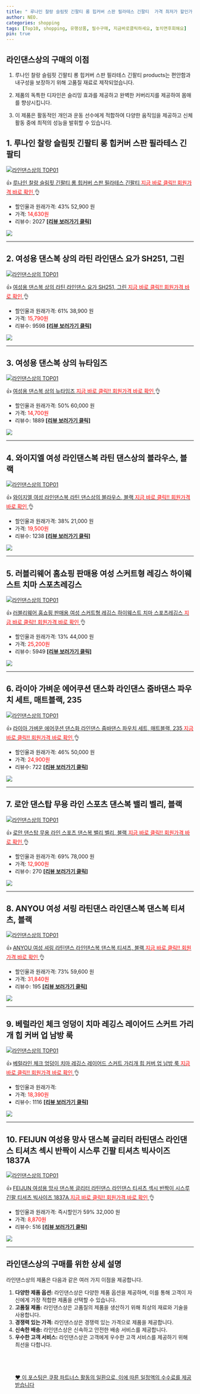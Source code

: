 ```yaml
---
title: " 루나인 찰랑 슬림핏 긴팔티 롱 힙커버 스판 필라테스 긴팔티  가격 최저가 할인가 라인댄스상의 최저가 추천 제품 비교"
author: NEO.
categories: shopping
tags: [Top10, shopping, 유행상품, 필수구매, 지금바로클릭하세요, 놓치면후회해요]
pin: true
---
```

## 라인댄스상의 구매의 이점
1. 루나인 찰랑 슬림핏 긴팔티 롱 힙커버 스판 필라테스 긴팔티 products는 편안함과 내구성을 보장하기 위해 고품질 재료로 제작되었습니다.


2. 제품의 독특한 디자인은 슬리밍 효과를 제공하고 완벽한 커버리지를 제공하여 몸매를 향상시킵니다.


3. 이 제품은 활동적인 개인과 운동 선수에게 적합하여 다양한 움직임을 제공하고 신체 활동 중에 최적의 성능을 발휘할 수 있습니다.

   

## 1.  루나인 찰랑 슬림핏 긴팔티 롱 힙커버 스판 필라테스 긴팔티 

[![라인댄스상의 TOP01](https://thumbnail10.coupangcdn.com/thumbnails/remote/490x490ex/image/vendor_inventory/661c/ff932930d167084cb2aed4bc68b417f0629964ef4a1edddbb4cf1c31a471.png)](https://link.coupang.com/re/AFFSDP?lptag=AF3617701&subid=GithubCoopas&pageKey=7670650948&traceid=V0-153&itemId=20461393087&vendorItemId=87051997796)


👍 [ 루나인 찰랑 슬림핏 긴팔티 롱 힙커버 스판 필라테스 긴팔티  <font color=red> 지금 바로 클릭!! 회원가격 바로 확인 </font> ](https://link.coupang.com/re/AFFSDP?lptag=AF3617701&subid=GithubCoopas&pageKey=7670650948&traceid=V0-153&itemId=20461393087&vendorItemId=87051997796) 👌 


- 할인율과 원래가격: 43%  52,900   원
- 가격: <span style='color:red'>14,630원</span>
- 리뷰수: 2027  [**[리뷰 보러가기 클릭]**](https://link.coupang.com/re/AFFSDP?lptag=AF3617701&subid=GithubCoopas&pageKey=7670650948&traceid=V0-153&itemId=20461393087&vendorItemId=87051997796)

[![](/discount_price.png)](https://link.coupang.com/re/AFFSDP?lptag=AF3617701&subid=GithubCoopas&pageKey=7670650948&traceid=V0-153&itemId=20461393087&vendorItemId=87051997796)

---


   

## 2.  여성용 댄스복 상의 라틴 라인댄스 요가 SH251, 그린 

[![라인댄스상의 TOP01](https://thumbnail8.coupangcdn.com/thumbnails/remote/490x490ex/image/vendor_inventory/e7e1/56243ba999caf4d2c5c0495bba072886fa942ff50df2be502ec020217206.jpg)](https://link.coupang.com/re/AFFSDP?lptag=AF3617701&subid=GithubCoopas&pageKey=7490871457&traceid=V0-153&itemId=19587443634&vendorItemId=87222718490)


👍 [ 여성용 댄스복 상의 라틴 라인댄스 요가 SH251, 그린  <font color=red> 지금 바로 클릭!! 회원가격 바로 확인 </font> ](https://link.coupang.com/re/AFFSDP?lptag=AF3617701&subid=GithubCoopas&pageKey=7490871457&traceid=V0-153&itemId=19587443634&vendorItemId=87222718490) 👌 


- 할인율과 원래가격: 61%  38,900   원
- 가격: <span style='color:red'>15,790원</span>
- 리뷰수: 9598  [**[리뷰 보러가기 클릭]**](https://link.coupang.com/re/AFFSDP?lptag=AF3617701&subid=GithubCoopas&pageKey=7490871457&traceid=V0-153&itemId=19587443634&vendorItemId=87222718490)

[![](/discount_price.png)](https://link.coupang.com/re/AFFSDP?lptag=AF3617701&subid=GithubCoopas&pageKey=7490871457&traceid=V0-153&itemId=19587443634&vendorItemId=87222718490)

---


   

## 3.  여성용 댄스복 상의 뉴타임즈 

[![라인댄스상의 TOP01](https://thumbnail8.coupangcdn.com/thumbnails/remote/490x490ex/image/vendor_inventory/7958/782207cc8dd48c97345fb66180e332acef8701ec66df91dbf0c23b386702.jpg)](https://link.coupang.com/re/AFFSDP?lptag=AF3617701&subid=GithubCoopas&pageKey=7069546658&traceid=V0-153&itemId=17551974195&vendorItemId=85646286781)


👍 [ 여성용 댄스복 상의 뉴타임즈  <font color=red> 지금 바로 클릭!! 회원가격 바로 확인 </font> ](https://link.coupang.com/re/AFFSDP?lptag=AF3617701&subid=GithubCoopas&pageKey=7069546658&traceid=V0-153&itemId=17551974195&vendorItemId=85646286781) 👌 


- 할인율과 원래가격: 50%  60,000   원
- 가격: <span style='color:red'>14,700원</span>
- 리뷰수: 1889  [**[리뷰 보러가기 클릭]**](https://link.coupang.com/re/AFFSDP?lptag=AF3617701&subid=GithubCoopas&pageKey=7069546658&traceid=V0-153&itemId=17551974195&vendorItemId=85646286781)

[![](/discount_price.png)](https://link.coupang.com/re/AFFSDP?lptag=AF3617701&subid=GithubCoopas&pageKey=7069546658&traceid=V0-153&itemId=17551974195&vendorItemId=85646286781)

---


   

## 4.  와이지엘 여성 라인댄스복 라틴 댄스상의 블라우스, 블랙 

[![라인댄스상의 TOP01](https://thumbnail7.coupangcdn.com/thumbnails/remote/490x490ex/image/vendor_inventory/9206/4f0e9139f823cea3c3ea6bebdb1f17403b7f049aed5757b6ac9c8cdf0c74.jpg)](https://link.coupang.com/re/AFFSDP?lptag=AF3617701&subid=GithubCoopas&pageKey=7723343611&traceid=V0-153&itemId=20733791478&vendorItemId=88165899108)


👍 [ 와이지엘 여성 라인댄스복 라틴 댄스상의 블라우스, 블랙  <font color=red> 지금 바로 클릭!! 회원가격 바로 확인 </font> ](https://link.coupang.com/re/AFFSDP?lptag=AF3617701&subid=GithubCoopas&pageKey=7723343611&traceid=V0-153&itemId=20733791478&vendorItemId=88165899108) 👌 


- 할인율과 원래가격: 38%  21,000   원
- 가격: <span style='color:red'>19,500원</span>
- 리뷰수: 1238  [**[리뷰 보러가기 클릭]**](https://link.coupang.com/re/AFFSDP?lptag=AF3617701&subid=GithubCoopas&pageKey=7723343611&traceid=V0-153&itemId=20733791478&vendorItemId=88165899108)

[![](/discount_price.png)](https://link.coupang.com/re/AFFSDP?lptag=AF3617701&subid=GithubCoopas&pageKey=7723343611&traceid=V0-153&itemId=20733791478&vendorItemId=88165899108)

---


   

## 5.  러블리웨어 홈쇼핑 판매용 여성 스커트형 레깅스 하이웨스트 치마 스포츠레깅스 

[![라인댄스상의 TOP01](https://thumbnail10.coupangcdn.com/thumbnails/remote/490x490ex/image/vendor_inventory/d647/71cb31d256d33a4cbd6e655f4080da6f64d40e0c6863e8049aac611ab2a0.jpg)](https://link.coupang.com/re/AFFSDP?lptag=AF3617701&subid=GithubCoopas&pageKey=7212235182&traceid=V0-153&itemId=18255048372&vendorItemId=85401687161)


👍 [ 러블리웨어 홈쇼핑 판매용 여성 스커트형 레깅스 하이웨스트 치마 스포츠레깅스  <font color=red> 지금 바로 클릭!! 회원가격 바로 확인 </font> ](https://link.coupang.com/re/AFFSDP?lptag=AF3617701&subid=GithubCoopas&pageKey=7212235182&traceid=V0-153&itemId=18255048372&vendorItemId=85401687161) 👌 


- 할인율과 원래가격: 13%  44,000   원
- 가격: <span style='color:red'>25,200원</span>
- 리뷰수: 5949  [**[리뷰 보러가기 클릭]**](https://link.coupang.com/re/AFFSDP?lptag=AF3617701&subid=GithubCoopas&pageKey=7212235182&traceid=V0-153&itemId=18255048372&vendorItemId=85401687161)

[![](/discount_price.png)](https://link.coupang.com/re/AFFSDP?lptag=AF3617701&subid=GithubCoopas&pageKey=7212235182&traceid=V0-153&itemId=18255048372&vendorItemId=85401687161)

---


   

## 6.  라이아 가벼운 에어쿠션 댄스화 라인댄스 줌바댄스 파우치 세트, 매트블랙, 235 

[![라인댄스상의 TOP01](https://thumbnail9.coupangcdn.com/thumbnails/remote/490x490ex/image/vendor_inventory/8444/3ffa498642e5a505d49ecf741860ac6de6fec453fc81d9baf7d596bd8256.jpg)](https://link.coupang.com/re/AFFSDP?lptag=AF3617701&subid=GithubCoopas&pageKey=7523357211&traceid=V0-153&itemId=19736645757&vendorItemId=75000764783)


👍 [ 라이아 가벼운 에어쿠션 댄스화 라인댄스 줌바댄스 파우치 세트, 매트블랙, 235  <font color=red> 지금 바로 클릭!! 회원가격 바로 확인 </font> ](https://link.coupang.com/re/AFFSDP?lptag=AF3617701&subid=GithubCoopas&pageKey=7523357211&traceid=V0-153&itemId=19736645757&vendorItemId=75000764783) 👌 


- 할인율과 원래가격: 46%  50,000   원
- 가격: <span style='color:red'>24,900원</span>
- 리뷰수: 722  [**[리뷰 보러가기 클릭]**](https://link.coupang.com/re/AFFSDP?lptag=AF3617701&subid=GithubCoopas&pageKey=7523357211&traceid=V0-153&itemId=19736645757&vendorItemId=75000764783)

[![](/discount_price.png)](https://link.coupang.com/re/AFFSDP?lptag=AF3617701&subid=GithubCoopas&pageKey=7523357211&traceid=V0-153&itemId=19736645757&vendorItemId=75000764783)

---


   

## 7.  로안 댄스탑 무용 라인 스포츠 댄스복 밸리 벨리, 블랙 

[![라인댄스상의 TOP01](https://thumbnail6.coupangcdn.com/thumbnails/remote/490x490ex/image/vendor_inventory/9a62/a73ad43f836ecc9c9782ea017d918f94af978cb32a432d2b30d3ca3ba259.jpg)](https://link.coupang.com/re/AFFSDP?lptag=AF3617701&subid=GithubCoopas&pageKey=5586820659&traceid=V0-153&itemId=8946297894&vendorItemId=86645464731)


👍 [ 로안 댄스탑 무용 라인 스포츠 댄스복 밸리 벨리, 블랙  <font color=red> 지금 바로 클릭!! 회원가격 바로 확인 </font> ](https://link.coupang.com/re/AFFSDP?lptag=AF3617701&subid=GithubCoopas&pageKey=5586820659&traceid=V0-153&itemId=8946297894&vendorItemId=86645464731) 👌 


- 할인율과 원래가격: 69%  78,000   원
- 가격: <span style='color:red'>12,900원</span>
- 리뷰수: 270  [**[리뷰 보러가기 클릭]**](https://link.coupang.com/re/AFFSDP?lptag=AF3617701&subid=GithubCoopas&pageKey=5586820659&traceid=V0-153&itemId=8946297894&vendorItemId=86645464731)

[![](/discount_price.png)](https://link.coupang.com/re/AFFSDP?lptag=AF3617701&subid=GithubCoopas&pageKey=5586820659&traceid=V0-153&itemId=8946297894&vendorItemId=86645464731)

---


   

## 8.  ANYOU 여성 셔링 라틴댄스 라인댄스복 댄스복 티셔츠, 블랙 

[![라인댄스상의 TOP01](https://thumbnail9.coupangcdn.com/thumbnails/remote/490x490ex/image/vendor_inventory/233a/f77bb1ff4a192957aa407bbd9632039ef3b4f3def5f8f7749379584ca132.jpg)](https://link.coupang.com/re/AFFSDP?lptag=AF3617701&subid=GithubCoopas&pageKey=7720761696&traceid=V0-153&itemId=20700870530&vendorItemId=87806771978)


👍 [ ANYOU 여성 셔링 라틴댄스 라인댄스복 댄스복 티셔츠, 블랙  <font color=red> 지금 바로 클릭!! 회원가격 바로 확인 </font> ](https://link.coupang.com/re/AFFSDP?lptag=AF3617701&subid=GithubCoopas&pageKey=7720761696&traceid=V0-153&itemId=20700870530&vendorItemId=87806771978) 👌 


- 할인율과 원래가격: 73%  59,600   원
- 가격: <span style='color:red'>31,840원</span>
- 리뷰수: 195  [**[리뷰 보러가기 클릭]**](https://link.coupang.com/re/AFFSDP?lptag=AF3617701&subid=GithubCoopas&pageKey=7720761696&traceid=V0-153&itemId=20700870530&vendorItemId=87806771978)

[![](/discount_price.png)](https://link.coupang.com/re/AFFSDP?lptag=AF3617701&subid=GithubCoopas&pageKey=7720761696&traceid=V0-153&itemId=20700870530&vendorItemId=87806771978)

---


   

## 9.  베럴라인 체크 엉덩이 치마 레깅스 레이어드 스커트 가리개 힙 커버 업 남방 룩 

[![라인댄스상의 TOP01](https://thumbnail7.coupangcdn.com/thumbnails/remote/490x490ex/image/vendor_inventory/7a8a/75badc25ca0ecefdb843d059401677136c8f6a698038999e07b7703ec857.jpg)](https://link.coupang.com/re/AFFSDP?lptag=AF3617701&subid=GithubCoopas&pageKey=1848698046&traceid=V0-153&itemId=15325009169&vendorItemId=82545327493)


👍 [ 베럴라인 체크 엉덩이 치마 레깅스 레이어드 스커트 가리개 힙 커버 업 남방 룩  <font color=red> 지금 바로 클릭!! 회원가격 바로 확인 </font> ](https://link.coupang.com/re/AFFSDP?lptag=AF3617701&subid=GithubCoopas&pageKey=1848698046&traceid=V0-153&itemId=15325009169&vendorItemId=82545327493) 👌 


- 할인율과 원래가격: 
- 가격: <span style='color:red'>18,390원</span>
- 리뷰수: 1116  [**[리뷰 보러가기 클릭]**](https://link.coupang.com/re/AFFSDP?lptag=AF3617701&subid=GithubCoopas&pageKey=1848698046&traceid=V0-153&itemId=15325009169&vendorItemId=82545327493)

[![](/discount_price.png)](https://link.coupang.com/re/AFFSDP?lptag=AF3617701&subid=GithubCoopas&pageKey=1848698046&traceid=V0-153&itemId=15325009169&vendorItemId=82545327493)

---


   

## 10.  FEIJUN 여성용 망사 댄스복 글리터 라틴댄스 라인댄스 티셔츠 섹시 반짝이 시스루 긴팔 티셔츠 빅사이즈 1837A 

[![라인댄스상의 TOP01](https://thumbnail9.coupangcdn.com/thumbnails/remote/490x490ex/image/vendor_inventory/a3fa/1e66687bbe191ba21f23471fb26b0400ff599c2f0fe3589c1e4fb9ae9419.jpg)](https://link.coupang.com/re/AFFSDP?lptag=AF3617701&subid=GithubCoopas&pageKey=7776151134&traceid=V0-153&itemId=21006175654&vendorItemId=88069906705)


👍 [ FEIJUN 여성용 망사 댄스복 글리터 라틴댄스 라인댄스 티셔츠 섹시 반짝이 시스루 긴팔 티셔츠 빅사이즈 1837A  <font color=red> 지금 바로 클릭!! 회원가격 바로 확인 </font> ](https://link.coupang.com/re/AFFSDP?lptag=AF3617701&subid=GithubCoopas&pageKey=7776151134&traceid=V0-153&itemId=21006175654&vendorItemId=88069906705) 👌 


- 할인율과 원래가격: 즉시할인가 59%  32,000   원
- 가격: <span style='color:red'>8,870원</span>
- 리뷰수: 516  [**[리뷰 보러가기 클릭]**](https://link.coupang.com/re/AFFSDP?lptag=AF3617701&subid=GithubCoopas&pageKey=7776151134&traceid=V0-153&itemId=21006175654&vendorItemId=88069906705)

[![](/discount_price.png)](https://link.coupang.com/re/AFFSDP?lptag=AF3617701&subid=GithubCoopas&pageKey=7776151134&traceid=V0-153&itemId=21006175654&vendorItemId=88069906705)

---
## 라인댄스상의 구매를 위한 상세 설명
라인댄스상의 제품은 다음과 같은 여러 가지 이점을 제공합니다.

1. **다양한 제품 옵션:** 라인댄스상은 다양한 제품 옵션을 제공하며, 이를 통해 고객이 자신에게 가장 적합한 제품을 선택할 수 있습니다.
2. **고품질 제품:** 라인댄스상은 고품질의 제품을 생산하기 위해 최상의 재료와 기술을 사용합니다.
3. **경쟁력 있는 가격:** 라인댄스상은 경쟁력 있는 가격으로 제품을 제공합니다.
4. **신속한 배송:** 라인댄스상은 신속하고 안전한 배송 서비스를 제공합니다.
5. **우수한 고객 서비스:** 라인댄스상은 고객에게 우수한 고객 서비스를 제공하기 위해 최선을 다합니다.<br><br><br><br><br> [ ❤  이 포스팅은 쿠팡 파트너스 활동의 일환으로, 이에 따른 일정액의 수수료를 제공받습니다](https://link.coupang.com/a/bcEFyh)